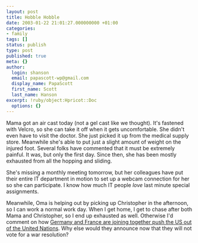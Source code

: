 ```yaml
---
layout: post
title: Hobble Hobble
date: 2003-01-22 21:01:27.000000000 +01:00
categories:
- family
tags: []
status: publish
type: post
published: true
meta: {}
author:
  login: shanson
  email: papascott-wp@gmail.com
  display_name: PapaScott
  first_name: Scott
  last_name: Hanson
excerpt: !ruby/object:Hpricot::Doc
  options: {}
---
```

<p>Mama got an air cast today (not a gel cast like we thought). It's fastened with Velcro, so she can take it off when it gets uncomfortable. She didn't even have to visit the doctor. She just picked it up from the medical supply store. Meanwhile she's able to put just a slight amount of weight on the injured foot. Several folks have commented that it must be extremely painful. It was, but only the first day. Since then, she has been mostly exhausted from all the hopping and sliding.</p>
<p>She's missing a monthly meeting tomorrow, but her colleagues have put their entire IT department in motion to set up a webcam connection for her so she can participate. I know how much IT people <em>love</em> last minute special assignments. </p>
<p>Meanwhile, Oma is helping out by picking up Christopher in the afternoon, so I can work a normal work day. When I get home, I get to chase after both Mama and Christopher, so I end up exhausted as well. Otherwise I'd comment on how <a href="http://news.bbc.co.uk/1/hi/world/europe/2683409.stm">Germany and France are joining together push the US out of the United Nations</a>. Why else would they announce now that they will not vote for a war resolution?</p>
